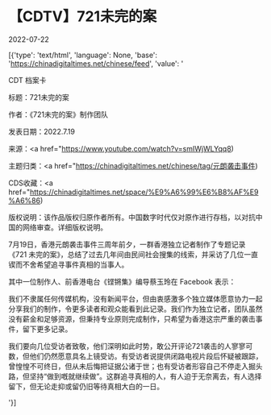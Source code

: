 # 【CDTV】721未完的案

2022-07-22

[{'type': 'text/html', 'language': None, 'base': 'https://chinadigitaltimes.net/chinese/feed', 'value': '

CDT 档案卡

标题：721未完的案

作者：《721未完的案》制作团队

发表日期：2022.7.19

来源：<a href="https://www.youtube.com/watch?v=smIWjWLYqq8)

主题归类：<a href="https://chinadigitaltimes.net/chinese/tag/元朗袭击事件)

CDS收藏：<a href="https://chinadigitaltimes.net/space/%E9%A6%99%E6%B8%AF%E9%A6%86)

版权说明：该作品版权归原作者所有。中国数字时代仅对原作进行存档，以对抗中国的网络审查。详细版权说明。





7月19日，香港元朗袭击事件三周年前夕，一群香港独立记者制作了专题记录《721 未完的案》，总结了过去几年间由民间社会搜集的线索，并采访了几位一直锲而不舍希望追寻事件真相的当事人。



其中一位制作人、前香港电台《铿锵集》编导蔡玉玲在 Facebook 表示：



我们不隶属任何传媒机构，没有新闻平台，但由衷感激多个独立媒体愿意协力一起分享我们的制作，令更多读者和观众能看到此记录。我们作为独立记者，团队虽然没有薪金和足够资源，但秉持专业原则完成制作，只希望为香港这宗严重的袭击事件，留下更多记录。

我们要向几位受访者致敬，他们深明如此时势，敢公开评论721袭击的人寥寥可数，但他们仍然愿意具名上镜受访。有受访者说提供闭路电视片段后怀疑被跟踪，曾惶惶不可终日，但从未后悔把证据公诸于世；也有受访者形容自己不停走入掘头路，但坚持“做到嘅就继续做”。这群追寻真相的人，有人迫于无奈离去，有人选择留下，但无论走抑或留仍旧等待真相大白的一日。

'}]